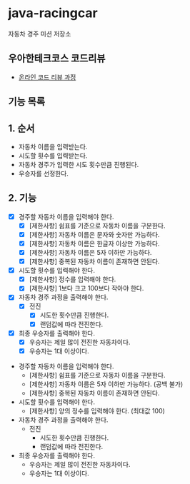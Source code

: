 # java-racingcar

자동차 경주 미션 저장소

## 우아한테크코스 코드리뷰

- [온라인 코드 리뷰 과정](https://github.com/woowacourse/woowacourse-docs/blob/master/maincourse/README.md)



## 기능 목록

## 1. 순서

- 자동차 이름을 입력받는다.
- 시도할 횟수를 입력받는다.
- 자동차 경주가 입력한 시도 횟수만큼 진행된다.
- 우승자를 선정한다.


## 2. 기능
  - [x] 경주할 자동차 이름을 입력해야 한다.
    - [x] [제한사항] 쉼표를 기준으로 자동차 이름을 구분한다.
    - [x] [제한사항] 자동차 이름은 문자와 숫자만 가능하다.
    - [x] [제한사항] 자동차 이름은 한글자 이상만 가능하다.
    - [x] [제한사항] 자동차 이름은 5자 이하만 가능하다.
    - [x] [제한사항] 중복된 자동차 이름이 존재하면 안된다.
  - [x] 시도할 횟수를 입력해야 한다.
    - [x] [제한사항] 정수를 입력해야 한다.
    - [x] [제한사항] 1보다 크고 100보다 작아야 한다.
  - [x] 자동차 경주 과정을 출력해야 한다.
    - [x] 전진
      - [x] 시도한 횟수만큼 진행한다.
      - [x] 랜덤값에 따라 전진한다.
  - [x] 최종 우승자를 출력해야 한다.
    - [x] 우승자는 제일 많이 전진한 자동차이다.
    - [x] 우승자는 1대 이상이다.
  - 경주할 자동차 이름을 입력해야 한다.
    - [제한사항] 쉼표를 기준으로 자동차 이름을 구분한다.
    - [제한사항] 자동차 이름은 5자 이하만 가능하다. (공백 불가)
    - [제한사항] 중복된 자동차 이름이 존재하면 안된다.
  - 시도할 횟수를 입력해야 한다.
    - [제한사항] 양의 정수를 입력해야 한다. (최대값 100)
  - 자동차 경주 과정을 출력해야 한다.
    - 전진
      - 시도한 횟수만큼 진행한다.
      - 랜덤값에 따라 전진한다.
  - 최종 우승자를 출력해야 한다.
    - 우승자는 제일 많이 전진한 자동차이다.
    - 우승자는 1대 이상이다.

